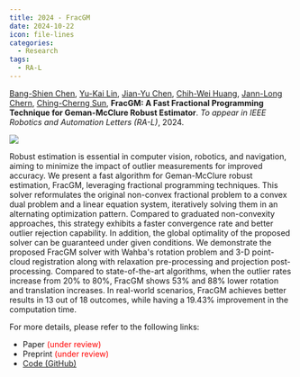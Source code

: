 ```yaml
---
title: 2024 - FracGM
date: 2024-10-22
icon: file-lines
categories:
  - Research
tags:
  - RA-L
---
```


[Bang-Shien Chen](https://dgbshien.com/),
[Yu-Kai Lin](/),
[Jian-Yu Chen](https://github.com/Jian-yu-chen),
[Chih-Wei Huang](https://sites.google.com/ce.ncu.edu.tw/cwhuang/),
[Jann-Long Chern](https://math.ntnu.edu.tw/~chern/),
[Ching-Cherng Sun](https://www.dop.ncu.edu.tw/en/Faculty/faculty_more/9),
**FracGM: A Fast Fractional Programming Technique for Geman-McClure Robust Estimator**.
_To appear in IEEE Robotics and Automation Letters (RA-L)_, 2024.

![](/assets/images/projects/FracGM-Banner.gif)

Robust estimation is essential in computer vision, robotics, and navigation,
aiming to minimize the impact of outlier measurements for improved accuracy. We
present a fast algorithm for Geman-McClure robust estimation, FracGM, leveraging
fractional programming techniques. This solver reformulates the original
non-convex fractional problem to a convex dual problem and a linear equation
system, iteratively solving them in an alternating optimization pattern.
Compared to graduated non-convexity approaches, this strategy exhibits a faster
convergence rate and better outlier rejection capability. In addition, the
global optimality of the proposed solver can be guaranteed under given
conditions. We demonstrate the proposed FracGM solver with Wahba's rotation
problem and 3-D point-cloud registration along with relaxation pre-processing
and projection post-processing. Compared to state-of-the-art algorithms, when
the outlier rates increase from 20% to 80%, FracGM shows 53% and 88% lower
rotation and translation increases. In real-world scenarios, FracGM achieves
better results in 13 out of 18 outcomes, while having a 19.43% improvement in
the computation time.

For more details, please refer to the following links:

- <FontIcon icon="fa-solid fa-file-lines" /> Paper <span style="color: red">(under review)</span>
- <FontIcon icon="fa-solid fa-file-lines" /> Preprint <span style="color: red">(under review)</span>
- [<FontIcon icon="fa-solid fa-code" /> Code (GitHub)](https://github.com/StephLin/FracGM)
